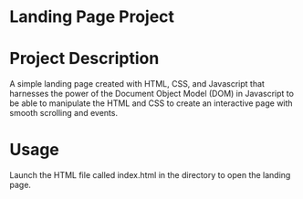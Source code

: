 # Landing Page Project

# Project Description

A simple landing page created with HTML, CSS, and Javascript that harnesses the power of the Document Object Model (DOM) in Javascript to be able to manipulate
the HTML and CSS to create an interactive page with smooth scrolling and events.

# Usage

Launch the HTML file called index.html in the directory to open the landing page.




